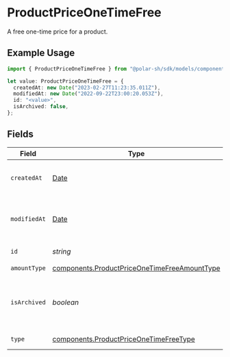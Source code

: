 # ProductPriceOneTimeFree

A free one-time price for a product.

## Example Usage

```typescript
import { ProductPriceOneTimeFree } from "@polar-sh/sdk/models/components";

let value: ProductPriceOneTimeFree = {
  createdAt: new Date("2023-02-27T11:23:35.011Z"),
  modifiedAt: new Date("2022-09-22T23:00:20.053Z"),
  id: "<value>",
  isArchived: false,
};
```

## Fields

| Field                                                                                                        | Type                                                                                                         | Required                                                                                                     | Description                                                                                                  |
| ------------------------------------------------------------------------------------------------------------ | ------------------------------------------------------------------------------------------------------------ | ------------------------------------------------------------------------------------------------------------ | ------------------------------------------------------------------------------------------------------------ |
| `createdAt`                                                                                                  | [Date](https://developer.mozilla.org/en-US/docs/Web/JavaScript/Reference/Global_Objects/Date)                | :heavy_check_mark:                                                                                           | Creation timestamp of the object.                                                                            |
| `modifiedAt`                                                                                                 | [Date](https://developer.mozilla.org/en-US/docs/Web/JavaScript/Reference/Global_Objects/Date)                | :heavy_check_mark:                                                                                           | Last modification timestamp of the object.                                                                   |
| `id`                                                                                                         | *string*                                                                                                     | :heavy_check_mark:                                                                                           | The ID of the price.                                                                                         |
| `amountType`                                                                                                 | [components.ProductPriceOneTimeFreeAmountType](../../models/components/productpriceonetimefreeamounttype.md) | :heavy_check_mark:                                                                                           | N/A                                                                                                          |
| `isArchived`                                                                                                 | *boolean*                                                                                                    | :heavy_check_mark:                                                                                           | Whether the price is archived and no longer available.                                                       |
| `type`                                                                                                       | [components.ProductPriceOneTimeFreeType](../../models/components/productpriceonetimefreetype.md)             | :heavy_check_mark:                                                                                           | The type of the price.                                                                                       |